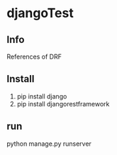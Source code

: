 # djangoTest

## Info
References of DRF

## Install
1. pip install django
2. pip install djangorestframework

## run
python manage.py runserver

